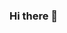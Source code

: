 ### Hi there 👋


<!--
[![Anurag's GitHub stats](https://github-readme-stats.vercel.app/api?username=ShinryuZz&theme=onedark&show_icons=true&count_private=true)](https://github.com/anuraghazra/github-readme-stats)

[![Top Langs](https://github-readme-stats.vercel.app/api/top-langs/?username=ShinryuZz&layout=compact&theme=onedark&hide=scilab,jupyter+notebook,assembly
)](https://github.com/anuraghazra/github-readme-stats)


**ShinryuZz/shinryuzz** is a ✨ _special_ ✨ repository because its `README.md` (this file) appears on your GitHub profile.

Here are some ideas to get you started:

- 🔭 I’m currently working on ...
- 🌱 I’m currently learning ...
- 👯 I’m looking to collaborate on ...
- 🤔 I’m looking for help with ...
- 💬 Ask me about ...
- 📫 How to reach me: ...
- 😄 Pronouns: ...
- ⚡ Fun fact: ...
-->
